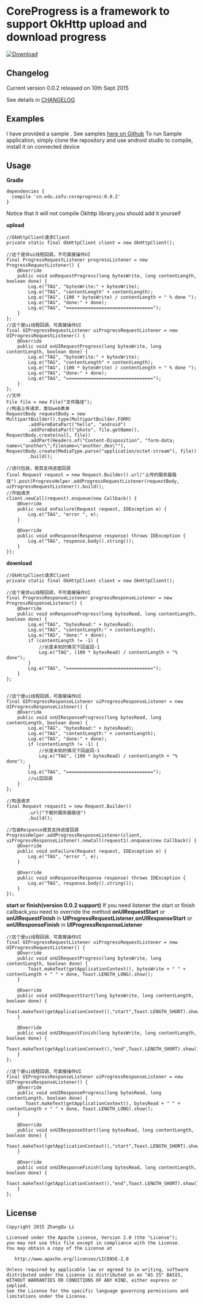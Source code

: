 CoreProgress is a framework to support OkHttp upload and download progress
====================================

[ ![Download](https://api.bintray.com/packages/lizhangqu/maven/coreprogress/images/download.svg) ](https://bintray.com/lizhangqu/maven/coreprogress/_latestVersion)

Changelog
---------

Current version 0.0.2 released on 10th Sept 2015

See details in [CHANGELOG](https://github.com/lizhangqu/CoreProgress/blob/master/CHANGELOG.md)



Examples
--------

I have provided a sample .
See samples [here on Github](https://github.com/lizhangqu/CoreProgress/tree/master/sample)
To run Sample application, simply clone the repository and use android studio to compile,  install it on connected device



Usage
-----


**Gradle**

```
dependencies {
  compile 'cn.edu.zafu:coreprogress:0.0.2'
}
```

Notice that it will not compile Okhttp library,you should add it yourself

**upload**

```
//OkHttpClient请求Client
private static final OkHttpClient client = new OkHttpClient();

//这个是非ui线程回调，不可直接操作UI
final ProgressRequestListener progressListener = new ProgressRequestListener() {
	@Override
	public void onRequestProgress(long bytesWrite, long contentLength, boolean done) {
		Log.e("TAG", "bytesWrite:" + bytesWrite);
		Log.e("TAG", "contentLength" + contentLength);
		Log.e("TAG", (100 * bytesWrite) / contentLength + " % done ");
		Log.e("TAG", "done:" + done);
		Log.e("TAG", "================================");
	}
};
//这个是ui线程回调，可直接操作UI
final UIProgressRequestListener uiProgressRequestListener = new UIProgressRequestListener() {
	@Override
	public void onUIRequestProgress(long bytesWrite, long contentLength, boolean done) {
		Log.e("TAG", "bytesWrite:" + bytesWrite);
		Log.e("TAG", "contentLength" + contentLength);
		Log.e("TAG", (100 * bytesWrite) / contentLength + " % done ");
		Log.e("TAG", "done:" + done);
		Log.e("TAG", "================================");
	}
};
//文件
File file = new File("文件路径");
//构造上传请求，类似web表单
RequestBody requestBody = new MultipartBuilder().type(MultipartBuilder.FORM)
		.addFormDataPart("hello", "android")
		.addFormDataPart("photo", file.getName(), RequestBody.create(null, file))
		.addPart(Headers.of("Content-Disposition", "form-data; name=\"another\";filename=\"another.dex\""), RequestBody.create(MediaType.parse("application/octet-stream"), file))
		.build();

//进行包装，使其支持进度回调
final Request request = new Request.Builder().url("上传的服务器路径").post(ProgressHelper.addProgressRequestListener(requestBody, uiProgressRequestListener)).build();
//开始请求
client.newCall(request).enqueue(new Callback() {
	@Override
	public void onFailure(Request request, IOException e) {
		Log.e("TAG", "error ", e);
	}

	@Override
	public void onResponse(Response response) throws IOException {
		Log.e("TAG", response.body().string());
	}
});
```

**download**

```
//OkHttpClient请求Client
private static final OkHttpClient client = new OkHttpClient();

//这个是非ui线程回调，不可直接操作UI
final ProgressResponseListener progressResponseListener = new ProgressResponseListener() {
	@Override
	public void onResponseProgress(long bytesRead, long contentLength, boolean done) {
		Log.e("TAG", "bytesRead:" + bytesRead);
		Log.e("TAG", "contentLength:" + contentLength);
		Log.e("TAG", "done:" + done);
		if (contentLength != -1) {
			//长度未知的情况下回返回-1
			Log.e("TAG", (100 * bytesRead) / contentLength + "% done");
		}
		Log.e("TAG", "================================");
	}
};


//这个是ui线程回调，可直接操作UI
final UIProgressResponseListener uiProgressResponseListener = new UIProgressResponseListener() {
	@Override
	public void onUIResponseProgress(long bytesRead, long contentLength, boolean done) {
		Log.e("TAG", "bytesRead:" + bytesRead);
		Log.e("TAG", "contentLength:" + contentLength);
		Log.e("TAG", "done:" + done);
		if (contentLength != -1) {
			//长度未知的情况下回返回-1
			Log.e("TAG", (100 * bytesRead) / contentLength + "% done");
		}
		Log.e("TAG", "================================");
		//ui层回调
	}
};

//构造请求
final Request request1 = new Request.Builder()
		.url("下载的服务器路径")
		.build();

//包装Response使其支持进度回调
ProgressHelper.addProgressResponseListener(client, uiProgressResponseListener).newCall(request1).enqueue(new Callback() {
	@Override
	public void onFailure(Request request, IOException e) {
		Log.e("TAG", "error ", e);
	}

	@Override
	public void onResponse(Response response) throws IOException {
		Log.e("TAG", response.body().string());
	}
});
```

**start or finish(version 0.0.2 support)**
If you need listener the start or finish callback,you need to override the method **onUIRequestStart** or **onUIRequestFinish** in **UIProgressRequestListener**,**onUIResponseStart** or **onUIResponseFinish** in **UIProgressResponseListener**


```
//这个是ui线程回调，可直接操作UI
final UIProgressRequestListener uiProgressRequestListener = new UIProgressRequestListener() {
    @Override
    public void onUIRequestProgress(long bytesWrite, long contentLength, boolean done) {
        Toast.makeText(getApplicationContext(), bytesWrite + " " + contentLength + " " + done, Toast.LENGTH_LONG).show();
    }

    @Override
    public void onUIRequestStart(long bytesWrite, long contentLength, boolean done) {
        Toast.makeText(getApplicationContext(),"start",Toast.LENGTH_SHORT).show();
    }

    @Override
    public void onUIRequestFinish(long bytesWrite, long contentLength, boolean done) {
        Toast.makeText(getApplicationContext(),"end",Toast.LENGTH_SHORT).show();
    }
};
```

```
//这个是ui线程回调，可直接操作UI
final UIProgressResponseListener uiProgressResponseListener = new UIProgressResponseListener() {
    @Override
    public void onUIResponseProgress(long bytesRead, long contentLength, boolean done) {
       Toast.makeText(getApplicationContext(), bytesRead + " " + contentLength + " " + done, Toast.LENGTH_LONG).show();
    }

    @Override
    public void onUIResponseStart(long bytesRead, long contentLength, boolean done) {
        Toast.makeText(getApplicationContext(),"start",Toast.LENGTH_SHORT).show();
    }

    @Override
    public void onUIResponseFinish(long bytesRead, long contentLength, boolean done) {
        Toast.makeText(getApplicationContext(),"end",Toast.LENGTH_SHORT).show();
    }
};
```


## License

    Copyright 2015 ZhangQu Li

    Licensed under the Apache License, Version 2.0 (the "License");
    you may not use this file except in compliance with the License.
    You may obtain a copy of the License at

       http://www.apache.org/licenses/LICENSE-2.0

    Unless required by applicable law or agreed to in writing, software
    distributed under the License is distributed on an "AS IS" BASIS,
    WITHOUT WARRANTIES OR CONDITIONS OF ANY KIND, either express or implied.
    See the License for the specific language governing permissions and
    limitations under the License.

